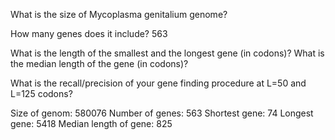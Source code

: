 What is the size of Mycoplasma genitalium genome?

How many genes does it include?
563

What is the length of the smallest and the longest gene (in codons)? What is the median length of the gene (in codons)?

What is the recall/precision of your gene finding procedure at L=50 and L=125 codons?


Size of genom:  580076
Number of genes:  563
Shortest gene:  74
Longest gene:  5418
Median length of gene:  825